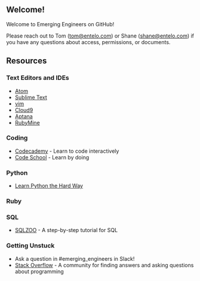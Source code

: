 Welcome!
--------

Welcome to Emerging Engineers on GitHub!

Please reach out to Tom (tom@entelo.com) or Shane (shane@entelo.com) if you have any questions about access, permissions, or documents.

## Resources

### Text Editors and IDEs

* [Atom](https://atom.io/)
* [Sublime Text](https://www.sublimetext.com/)
* [vim](http://www.vim.org/)
* [Cloud9](https://c9.io/)
* [Aptana](http://www.aptana.com/)
* [RubyMine](https://www.jetbrains.com/ruby/)

### Coding

* [Codecademy](https://www.codecademy.com/) - Learn to code interactively
* [Code School](https://www.codeschool.com/) - Learn by doing

### Python

* [Learn Python the Hard Way](https://learncodethehardway.org/python/)

### Ruby



### SQL

* [SQLZOO](http://sqlzoo.net/) - A step-by-step tutorial for SQL

### Getting Unstuck

* Ask a question in #emerging_engineers in Slack!
* [Stack Overflow](http://stackoverflow.com/) - A community for finding answers and asking questions about programming
